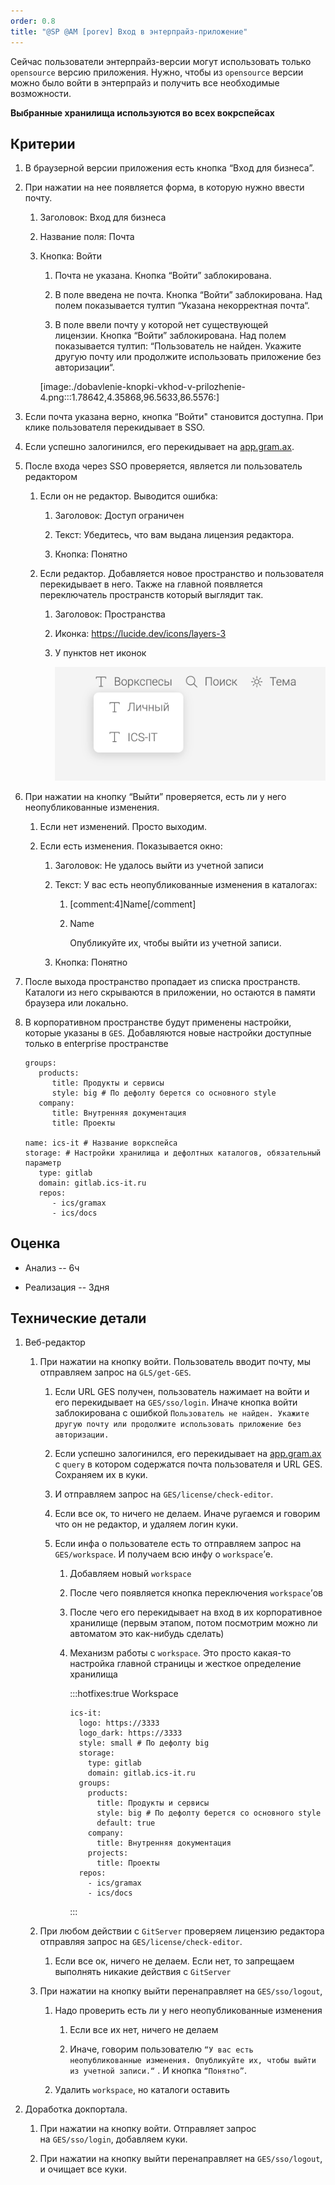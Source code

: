 ```yaml
---
order: 0.8
title: "@SP @AM [porev] Вход в энтерпрайз-приложение"
---
```


Сейчас пользователи энтерпрайз-версии могут использовать только `opensource` версию приложения. Нужно, чтобы из `opensource` версии можно было войти в энтерпрайз и получить все необходимые возможности.



**Выбранные хранилища используются во всех вокрспейсах**

## Критерии

1. В браузерной версии приложения есть кнопка “Вход для бизнеса”.

2. При нажатии на нее появляется форма, в которую нужно ввести почту.

   1. Заголовок: Вход для бизнеса

   2. Название поля: Почта

   3. Кнопка: Войти

      1. Почта не указана. Кнопка “Войти” заблокирована.

      2. В поле введена не почта. Кнопка “Войти” заблокирована. Над полем показывается тултип “Указана некорректная почта“.

      3. В поле ввели почту у которой нет существующей лицензии. Кнопка “Войти” заблокирована. Над полем показывается тултип: “Пользователь не найден. Укажите другую почту или продолжите использовать приложение без авторизации“.

      [image:./dobavlenie-knopki-vkhod-v-prilozhenie-4.png:::1.78642,4.35868,96.5633,86.5576:]

3. Если почта указана верно, кнопка “Войти" становится доступна. При клике пользователя перекидывает в SSO.

4. Если успешно залогинился, его перекидывает на [app.gram.ax](http://app.gram.ax).

5. После входа через SSO проверяется, является ли пользователь редактором

   1. Если он не редактор. Выводится ошибка:

      1. Заголовок: Доступ ограничен

      2. Текст: Убедитесь, что вам выдана лицензия редактора.

      3. Кнопка: Понятно

   2. Если редактор. Добавляется новое пространство и пользователя перекидывает в него. Также на главной появляется переключатель пространств который выглядит так.

      1. Заголовок: Пространства

      2. Иконка: [https://lucide.dev/icons/layers-3 ](https://lucide.dev/icons/layers-3)

      3. У пунктов нет иконок

         ![](./dobavlenie-knopki-vkhod-v-prilozhenie.png)

6. При нажатии на кнопку “Выйти” проверяется, есть ли у него неопубликованные изменения.

   1. Если нет изменений. Просто выходим.

   2. Если есть изменения. Показывается окно:

      1. Заголовок: Не удалось выйти из учетной записи

      2. Текст: У вас есть неопубликованные изменения в каталогах:

         1. [comment:4]Name[/comment]

         2. Name

            Опубликуйте их, чтобы выйти из учетной записи.

      3. Кнопка: Понятно

7. После выхода пространство пропадает из списка пространств. Каталоги из него скрываются в приложении, но остаются в памяти браузера или локально.

8. В корпоративном пространстве будут применены настройки, которые указаны в `GES`. Добавляются новые настройки доступные только в enterprise пространстве

   ```
   groups:
      products:
         title: Продукты и сервисы
         style: big # По дефолту берется со основного style
      company:
         title: Внутренняя документация
         title: Проекты
   
   name: ics-it # Название воркспейса
   storage: # Настройки хранилища и дефолтных каталогов, обязательный параметр
      type: gitlab
      domain: gitlab.ics-it.ru
      repos:
         - ics/gramax
         - ics/docs
   ```

## Оценка

-  Анализ -- 6ч

-  Реализация -- 3дня

## Технические детали

1. Веб-редактор

   1. При нажатии на кнопку войти. Пользователь вводит почту, мы отправляем запрос на `GLS/get-GES`.

      1. Если URL GES получен, пользователь нажимает на войти и его перекидывает на `GES/sso/login`. Иначе кнопка войти заблокирована с ошибкой `Пользователь не найден. Укажите другую почту или продолжите использовать приложение без авторизации.`

      2. Если успешно залогинился, его перекидывает на [app.gram.ax](http://app.gram.ax) c `query` в котором содержатся почта пользователя и URL GES. Сохраняем их в куки.

      3. И отправляем запрос на `GES/license/check-editor`.

      4. Если все ок, то ничего не делаем. Иначе ругаемся и говорим что он не редактор, и удаляем логин куки.

      5. Если инфа о пользователе есть то отправляем запрос на `GES/workspace`. И получаем всю инфу о `workspace`’е.

         1. Добавляем новый `workspace`

         2. После чего появляется кнопка переключения `workspace`’ов

         3. После чего его перекидывает на вход в их корпоративное хранилище (первым этапом, потом посмотрим можно ли автоматом это как-нибудь сделать)

         4. Механизм работы с `workspace`. Это просто какая-то настройка главной страницы и жесткое определение хранилища

            :::hotfixes:true Workspace

            ```
            ics-it:
              logo: https://3333
              logo_dark: https://3333
              style: small # По дефолту big
              storage:
                type: gitlab
                domain: gitlab.ics-it.ru
              groups:
                products:
                  title: Продукты и сервисы
                  style: big # По дефолту берется со основного style
                  default: true
                company:
                  title: Внутренняя документация
                projects:
                  title: Проекты
              repos:
                - ics/gramax
                - ics/docs
            ```

            :::

   2. При любом действии с `GitServer` проверяем лицензию редактора отправляя запрос на `GES/license/check-editor`.

      1. Если все ок, ничего не делаем. Если нет, то запрещаем выполнять никакие действия с `GitServer`

   3. При нажатии на кнопку выйти перенаправляет на `GES/sso/logout`,

      1. Надо проверить есть ли у него неопубликованные изменения

         1. Если все их нет, ничего не делаем

         2. Иначе, говорим пользователю `“У вас есть неопубликованные изменения. Опубликуйте их, чтобы выйти из учетной записи.“` . И кнопка `“Понятно”`.

      2. Удалить `workspace`, но каталоги оставить

2. Доработка докпортала.

   1. При нажатии на кнопку войти. Отправляет запрос на `GES/sso/login`, добавляем куки.

   2. При нажатии на кнопку выйти перенаправляет на `GES/sso/logout`, и очищает все куки.